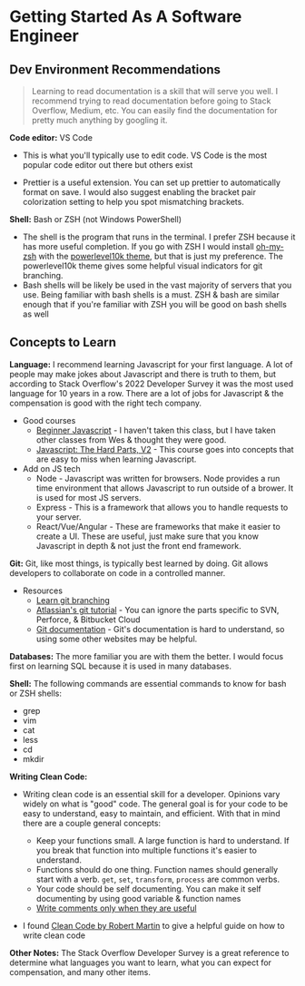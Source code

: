 # Getting Started As A Software Engineer

## Dev Environment Recommendations

> Learning to read documentation is a skill that will serve you well. I recommend trying to read documentation before going to Stack Overflow, Medium, etc. You can easily find the documentation for pretty much anything by googling it.

**Code editor:** VS Code

-   This is what you'll typically use to edit code. VS Code is the most popular code editor out there but others exist

*   Prettier is a useful extension. You can set up prettier to automatically format on save. I would also suggest enabling the bracket pair colorization setting to help you spot mismatching brackets.

**Shell:** Bash or ZSH (not Windows PowerShell)

-   The shell is the program that runs in the terminal. I prefer ZSH because it has more useful completion. If you go with ZSH I would install [oh-my-zsh](https://ohmyz.sh/) with the [powerlevel10k theme](https://github.com/romkatv/powerlevel10k), but that is just my preference. The powerlevel10k theme gives some helpful visual indicators for git branching.
-   Bash shells will be likely be used in the vast majority of servers that you use. Being familiar with bash shells is a must. ZSH & bash are similar enough that if you're familiar with ZSH you will be good on bash shells as well

## Concepts to Learn

**Language:** I recommend learning Javascript for your first language. A lot of people may make jokes about Javascript and there is truth to them, but according to Stack Overflow's 2022 Developer Survey it was the most used language for 10 years in a row. There are a lot of jobs for Javascript & the compensation is good with the right tech company.

-   Good courses
    -   [Beginner Javascript](https://beginnerjavascript.com/) - I haven't taken this class, but I have taken other classes from Wes & thought they were good.
    -   [Javascript: The Hard Parts, V2](https://frontendmasters.com/courses/javascript-hard-parts-v2/) - This course goes into concepts that are easy to miss when learning Javascript.
-   Add on JS tech
    -   Node - Javascript was written for browsers. Node provides a run time environment that allows Javascript to run outside of a brower. It is used for most JS servers.
    -   Express - This is a framework that allows you to handle requests to your server.
    -   React/Vue/Angular - These are frameworks that make it easier to create a UI. These are useful, just make sure that you know Javascript in depth & not just the front end framework.

**Git:** Git, like most things, is typically best learned by doing. Git allows developers to collaborate on code in a controlled manner.

-   Resources
    -   [Learn git branching](https://learngitbranching.js.org/)
    -   [Atlassian's git tutorial](https://www.atlassian.com/git/tutorials) - You can ignore the parts specific to SVN, Perforce, & Bitbucket Cloud
    -   [Git documentation](https://git-scm.com/book/en/v2) - Git's documentation is hard to understand, so using some other websites may be helpful.

**Databases:** The more familiar you are with them the better. I would focus first on learning SQL because it is used in many databases.

**Shell:** The following commands are essential commands to know for bash or ZSH shells:

-   grep
-   vim
-   cat
-   less
-   cd
-   mkdir

**Writing Clean Code:**

-   Writing clean code is an essential skill for a developer. Opinions vary widely on what is "good" code. The general goal is for your code to be easy to understand, easy to maintain, and efficient. With that in mind there are a couple general concepts:

    -   Keep your functions small. A large function is hard to understand. If you break that function into multiple functions it's easier to understand.
    -   Functions should do one thing. Function names should generally start with a verb. `get`, `set`, `transform`, `process` are common verbs.
    -   Your code should be self documenting. You can make it self documenting by using good variable & function names
    -   [Write comments only when they are useful](https://stackoverflow.blog/2021/12/23/best-practices-for-writing-code-comments/)

*   I found [Clean Code by Robert Martin](https://www.amazon.com/Clean-Code-Handbook-Software-Craftsmanship/dp/0132350882) to give a helpful guide on how to write clean code

**Other Notes:** The Stack Overflow Developer Survey is a great reference to determine what languages you want to learn, what you can expect for compensation, and many other items.
